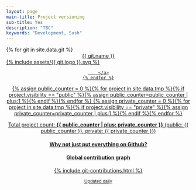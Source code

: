 ```yaml
---
layout: page
main-title: Project versioning
sub-title: Yes
description: "TBC"
keywords: "Development, Sush"
---
```


<div class="boxes flex">
	{% for git in site.data.git %}
		<a href="{{ git.url }}" target="_blank" class="box" style="text-align:center;width:calc(25% - 16px)">
			<div>{{ git.name }}</div>
			{% include assets/{{ git.logo }}.svg %}

		</a>
	{% endfor %}
</div>

{% assign public_counter = 0 %}{% for project in site.data.tmp %}{% if project.visibility == "public" %}{% assign public_counter=public_counter | plus:1 %}{% endif %}{% endfor %}
{% assign private_counter = 0 %}{% for project in site.data.tmp %}{% if project.visibility == "private" %}{% assign private_counter=private_counter | plus:1 %}{% endif %}{% endfor %}

Total project count: **{{ public_counter | plus: private_counter }}** (public: {{ public_counter }}, private: {{ private_counter }})

#### Why not just put everything on Github?


#### Global contribution graph

{% include git-contributions.html %}


<small>Updated daily</small>
